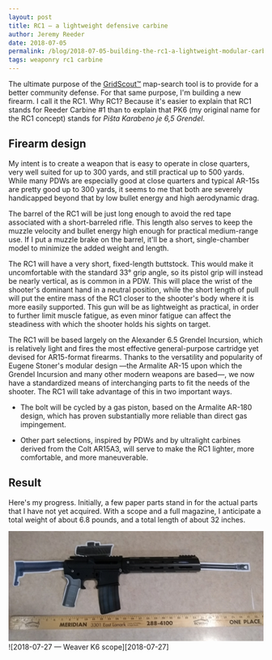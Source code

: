 ```yaml
---
layout: post
title: RC1 — a lightweight defensive carbine
author: Jeremy Reeder
date: 2018-07-05
permalink: /blog/2018-07-05-building-the-rc1-a-lightweight-modular-carbine
tags: weaponry rc1 carbine
---
```


The ultimate purpose of the [GridScout™][gridscout] map-search tool is to
provide for a better community defense. For that same purpose, I'm building a
new firearm. I call it the RC1. Why RC1? Because it's easier to explain that
RC1 stands for Reeder Carbine #1 than to explain that PK6 (my original name for
the RC1 concept) stands for _Piŝta Karabeno je 6,5 Grendel_.

## Firearm design
My intent is to create a weapon that is easy to operate in close quarters, very
well suited for up to 300 yards, and still practical up to 500 yards. While
many PDWs are especially good at close quarters and typical AR-15s are pretty
good up to 300 yards, it seems to me that both are severely handicapped beyond
that by low bullet energy and high aerodynamic drag.

The barrel of the RC1 will be just long enough to avoid the red tape associated
with a short-barreled rifle. This length also serves to keep the muzzle
velocity and bullet energy high enough for practical medium-range use. If I put
a muzzle brake on the barrel, it'll be a short, single-chamber model to
minimize the added weight and length.

The RC1 will have a very short, fixed-length buttstock. This would make it
uncomfortable with the standard 33° grip angle, so its pistol grip will instead
be nearly vertical, as is common in a PDW. This will place the wrist of the
shooter's dominant hand in a neutral position, while the short length of pull
will put the entire mass of the RC1 closer to the shooter's body where it is
more easily supported. This gun will be as lightweight as practical, in order
to further limit muscle fatigue, as even minor fatigue can affect the
steadiness with which the shooter holds his sights on target.

The RC1 will be based largely on the Alexander 6.5 Grendel Incursion, which is
relatively light and fires the most effective general-purpose cartridge yet
devised for AR15-format firearms. Thanks to the versatility and popularity of
Eugene Stoner's modular design —the Armalite AR-15 upon which the Grendel
Incursion and many other modern weapons are based—, we now have a standardized
means of interchanging parts to fit the needs of the shooter. The RC1 will take
advantage of this in two important ways.

- The bolt will be cycled by a gas piston, based on the Armalite AR-180 design,
  which has proven substantially more reliable than direct gas impingement.

- Other part selections, inspired by PDWs and by ultralight carbines derived
  from the Colt AR15A3, will serve to make the RC1 lighter, more comfortable,
  and more maneuverable.

## Result
Here's my progress. Initially, a few paper parts stand in for the actual parts
that I have not yet acquired. With a scope and a full magazine, I anticipate a
total weight of about 6.8 pounds, and a total length of about 32 inches.

![2018-07-05 — Initial concept][2018-07-05]
![2018-07-27 — Weaver K6 scope][2018-07-27]


[gridscout]:  /
[2018-07-05]: ../images/rc1-concept-2018-07-05.jpg
[2e18-07-27]: ../images/rc1-concept-2018-07-27.jpg
